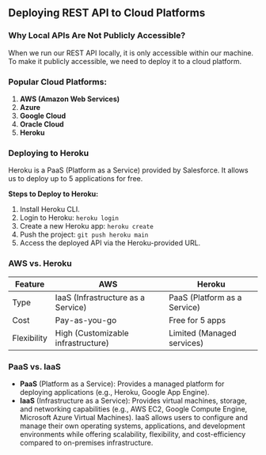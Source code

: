 ## Deploying REST API to Cloud Platforms
### Why Local APIs Are Not Publicly Accessible?
When we run our REST API locally, it is only accessible within our machine. To make it publicly accessible, we need to deploy it to a cloud platform.

### Popular Cloud Platforms:
1. **AWS (Amazon Web Services)**
2. **Azure**
3. **Google Cloud**
4. **Oracle Cloud**
5. **Heroku**

### Deploying to Heroku
Heroku is a PaaS (Platform as a Service) provided by Salesforce. It allows us to deploy up to 5 applications for free.

**Steps to Deploy to Heroku:**
1. Install Heroku CLI.
2. Login to Heroku: `heroku login`
3. Create a new Heroku app: `heroku create`
4. Push the project: `git push heroku main`
5. Access the deployed API via the Heroku-provided URL.

### AWS vs. Heroku
| Feature  | AWS  | Heroku  |
|----------|------|---------|
| Type | IaaS (Infrastructure as a Service) | PaaS (Platform as a Service) |
| Cost | Pay-as-you-go | Free for 5 apps |
| Flexibility | High (Customizable infrastructure) | Limited (Managed services) |

### PaaS vs. IaaS
- **PaaS** (Platform as a Service): Provides a managed platform for deploying applications (e.g., Heroku, Google App Engine).
- **IaaS** (Infrastructure as a Service): Provides virtual machines, storage, and networking capabilities (e.g., AWS EC2, Google Compute Engine, Microsoft Azure Virtual Machines). IaaS allows users to configure and manage their own operating systems, applications, and development environments while offering scalability, flexibility, and cost-efficiency compared to on-premises infrastructure.

